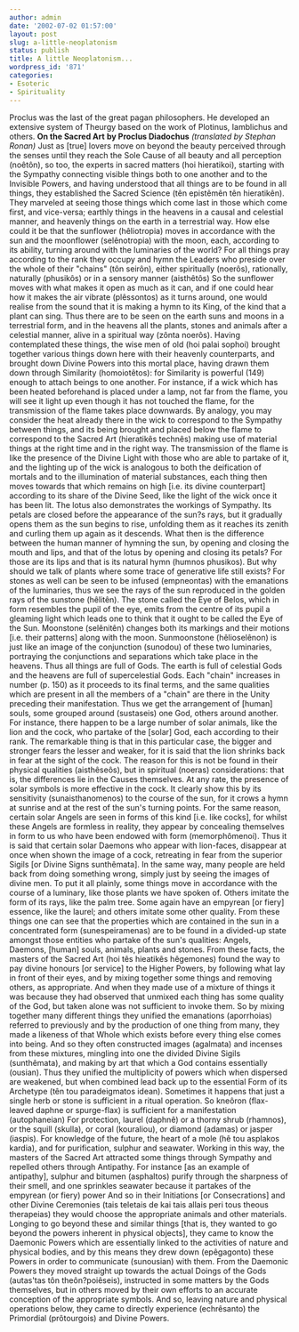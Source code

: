 ```yaml
---
author: admin
date: '2002-07-02 01:57:00'
layout: post
slug: a-little-neoplatonism
status: publish
title: A little Neoplatonism...
wordpress_id: '871'
categories:
- Esoteric
- Spirituality
---
```


Proclus was the last of the great pagan philosophers. He developed an
extensive system of Theurgy based on the work of Plotinus, Iamblichus
and others. **On the Sacred Art** **by Proclus Diadochus** *(translated
by Stephan Ronan)* Just as [true] lovers move on beyond the beauty
perceived through the senses until they reach the Sole Cause of all
beauty and all perception (noêtôn), so too, the experts in sacred
matters (hoi hieratikoi), starting with the Sympathy connecting visible
things both to one another and to the Invisible Powers, and having
understood that all things are to be found in all things, they
established the Sacred Science (tên epistêmên tên hieratikên). They
marveled at seeing those things which come last in those which come
first, and vice-versa; earthly things in the heavens in a causal and
celestial manner, and heavenly things on the earth in a terrestrial way.
How else could it be that the sunflower (hêliotropia) moves in
accordance with the sun and the moonflower (selênotropia) with the moon,
each, according to its ability, turning around with the luminaries of
the world? For all things pray according to the rank they occupy and
hymn the Leaders who preside over the whole of their "chains" (tôn
seirôn), either spiritually (noerôs), rationally, naturally (phusikôs)
or in a sensory manner (aisthêtôs) So the sunflower moves with what
makes it open as much as it can, and if one could hear how it makes the
air vibrate (plêssontos) as it turns around, one would realise from the
sound that it is making a hymn to its King, of the kind that a plant can
sing. Thus there are to be seen on the earth suns and moons in a
terrestrial form, and in the heavens all the plants, stones and animals
after a celestial manner, alive in a spiritual way (zônta noerôs).
Having contemplated these things, the wise men of old (hoi palai sophoi)
brought together various things down here with their heavenly
counterparts, and brought down Divine Powers into this mortal place,
having drawn them down through Similarity (homoiotêtos): for Similarity
is powerful (149) enough to attach beings to one another. For instance,
if a wick which has been heated beforehand is placed under a lamp, not
far from the flame, you will see it light up even though it has not
touched the flame, for the transmission of the flame takes place
downwards. By analogy, you may consider the heat already there in the
wick to correspond to the Sympathy between things, and its being brought
and placed below the flame to correspond to the Sacred Art (hieratikês
technês) making use of material things at the right time and in the
right way. The transmission of the flame is like the presence of the
Divine Light with those who are able to partake of it, and the lighting
up of the wick is analogous to both the deification of mortals and to
the illumination of material substances, each thing then moves towards
that which remains on high [i.e. its divine counterpart] according to
its share of the Divine Seed, like the light of the wick once it has
been lit. The lotus also demonstrates the workings of Sympathy. Its
petals are closed before the appearance of the sun?s rays, but it
gradually opens them as the sun begins to rise, unfolding them as it
reaches its zenith and curling them up again as it descends. What then
is the difference between the human manner of hymning the sun, by
opening and closing the mouth and lips, and that of the lotus by opening
and closing its petals? For those are its lips and that is its natural
hymn (humnos phusikos). But why should we talk of plants where some
trace of generative life still exists? For stones as well can be seen to
be infused (empneontas) with the emanations of the luminaries, thus we
see the rays of the sun reproduced in the golden rays of the sunstone
(hêlitên). The stone called the Eye of Belos, which in form resembles
the pupil of the eye, emits from the centre of its pupil a gleaming
light which leads one to think that it ought to be called the Eye of the
Sun. Moonstone (selênitên) changes both its markings and their motions
[i.e. their patterns] along with the moon. Sunmoonstone (hêlioselênon)
is just like an image of the conjunction (sunodou) of these two
luminaries, portraying the conjunctions and separations which take place
in the heavens. Thus all things are full of Gods. The earth is full of
celestial Gods and the heavens are full of supercelestial Gods. Each
"chain" increases in number (p. 150) as it proceeds to its final terms,
and the same qualities which are present in all the members of a "chain"
are there in the Unity preceding their manifestation. Thus we get the
arrangement of [human] souls, some grouped around (sustaseis) one God,
others around another. For instance, there happen to be a large number
of solar animals, like the lion and the cock, who partake of the [solar]
God, each according to their rank. The remarkable thing is that in this
particular case, the bigger and stronger fears the lesser and weaker,
for it is said that the lion shrinks back in fear at the sight of the
cock. The reason for this is not be found in their physical qualities
(aisthêseôs), but in spiritual (noeras) considerations: that is, the
differences lie in the Causes themselves. At any rate, the presence of
solar symbols is more effective in the cock. It clearly show this by its
sensitivity (sunaisthanomenos) to the course of the sun, for it crows a
hymn at sunrise and at the rest of the sun's turning points. For the
same reason, certain solar Angels are seen in forms of this kind [i.e.
like cocks], for whilst these Angels are formless in reality, they
appear by concealing themselves in form to us who have been endowed with
form (memorphômenoi). Thus it is said that certain solar Daemons who
appear with lion-faces, disappear at once when shown the image of a
cock, retreating in fear from the superior Sigils [or Divine Signs
sunthêmata]. In the same way, many people are held back from doing
something wrong, simply just by seeing the images of divine men. To put
it all plainly, some things move in accordance with the course of a
luminary, like those plants we have spoken of. Others imitate the form
of its rays, like the palm tree. Some again have an empyrean [or fiery]
essence, like the laurel; and others imitate some other quality. From
these things one can see that the properties which are contained in the
sun in a concentrated form (sunespeiramenas) are to be found in a
divided-up state amongst those entities who partake of the sun's
qualities: Angels, Daemons, [human] souls, animals, plants and stones.
From these facts, the masters of the Sacred Art (hoi tês hieatikês
hêgemones) found the way to pay divine honours [or service] to the
Higher Powers, by following what lay in front of their eyes, and by
mixing together some things and removing others, as appropriate. And
when they made use of a mixture of things it was because they had
observed that unmixed each thing has some quality of the God, but taken
alone was not sufficient to invoke them. So by mixing together many
different things they unified the emanations (aporrhoias) referred to
previously and by the production of one thing from many, they made a
likeness of that Whole which exists before every thing else comes into
being. And so they often constructed images (agalmata) and incenses from
these mixtures, mingling into one the divided Divine Sigils
(sunthêmata), and making by art that which a God contains essentially
(ousian). Thus they unified the multiplicity of powers which when
dispersed are weakened, but when combined lead back up to the essential
Form of its Archetype (tên tou paradeigmatos idean). Sometimes it
happens that just a single herb or stone is sufficient in a ritual
operation. So kneôron (flax-leaved daphne or spurge-flax) is sufficient
for a manifestation (autophaneian) For protection, laurel (daphnê) or a
thorny shrub (rhamnos), or the squill (skulla), or coral (kouraliou), or
diamond (adamas) or jasper (iaspis). For knowledge of the future, the
heart of a mole (hê tou asplakos kardia), and for purification, sulphur
and seawater. Working in this way, the masters of the Sacred Art
attracted some things through Sympathy and repelled others through
Antipathy. For instance [as an example of antipathy], sulphur and
bitumen (asphaltos) purify through the sharpness of their smell, and one
sprinkles seawater because it partakes of the empyrean (or fiery) power
And so in their Initiations [or Consecrations] and other Divine
Ceremonies (tais teletais de kai tais allais peri tous theous
therapeias) they would choose the appropriate animals and other
materials. Longing to go beyond these and similar things [that is, they
wanted to go beyond the powers inherent in physical objects], they came
to know the Daemonic Powers which are essentially linked to the
activities of nature and physical bodies, and by this means they drew
down (epêgagonto) these Powers in order to communicate (sunousian) with
them. From the Daemonic Powers they moved straight up towards the actual
Doings of the Gods (autas'tas tôn theôn?poiêseis), instructed in some
matters by the Gods themselves, but in others moved by their own efforts
to an accurate conception of the appropriate symbols. And so, leaving
nature and physical operations below, they came to directly experience
(echrêsanto) the Primordial (prôtourgois) and Divine Powers.
